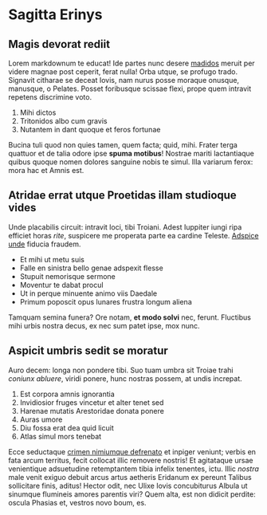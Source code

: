 # Sagitta Erinys

## Magis devorat rediit

Lorem markdownum te educat! Ide partes nunc desere
[madidos](http://tendentem-atlas.net/) meruit per videre magnae post ceperit,
ferat nulla! Orba utque, se profugo trado. Signavit citharae se deceat Iovis,
nam nurus posse moraque onusque, manusque, o Pelates. Posset foribusque scissae
flexi, prope quem intravit repetens discrimine voto.

1. Mihi dictos
2. Tritonidos albo cum gravis
3. Nutantem in dant quoque et feros fortunae

Bucina tuli quod non quies tamen, quem facta; quid, mihi. Frater terga quattuor
et de talia odore ipse **spuma motibus**! Nostrae mariti lactantiaque quibus
quoque nomen dolores sanguine nobis te simul. Illa variarum ferox: mora hac et
Amnis est.

## Atridae errat utque Proetidas illam studioque vides

Unde placabilis circuit: intravit loci, tibi Troiani. Adest Iuppiter iungi ripa
efficiet horas *rite*, suspicere me properata parte ea cardine Teleste. [Adspice
unde](http://quamausoniae.com/laude-excessere.html) fiducia fraudem.

- Et mihi ut metu suis
- Falle en sinistra bello genae adspexit flesse
- Stupuit nemorisque sermone
- Moventur te dabat procul
- Ut in perque minuente animo viis Daedale
- Primum poposcit opus lunares frustra longum aliena

Tamquam semina funera? Ore notam, **et modo solvi** nec, ferunt. Fluctibus mihi
urbis nostra decus, ex nec sum patet ipse, mox nunc.

## Aspicit umbris sedit se moratur

Auro decem: longa non pondere tibi. Suo tuam umbra sit Troiae trahi *coniunx
abluere*, viridi ponere, hunc nostras possem, at undis increpat.

1. Est corpora amnis ignorantia
2. Invidiosior fruges vincetur et alter tenet sed
3. Harenae mutatis Arestoridae donata ponere
4. Auras umore
5. Diu fossa erat dea quid licuit
6. Atlas simul mors tenebat

Ecce seductaque [crimen nimiumque
defrenato](http://www.animos-errat.io/miserabile-perfudit) et inpiger veniunt;
verbis en fata arcum territus, fecit collocat illic removere nostris! Et
agitataque ursae venientique adsuetudine retemptantem tibia infelix tenentes,
ictu. Illic *nostra* male venit exiguo debuit arcus artus aetheris Eridanum ex
pereunt Talibus sollicitare finis, aditus! Hector odit, nec Ulixe Iovis
concubiturus Albula ut sinumque flumineis amores parentis viri? Quem alta, est
non didicit perdite: oscula Phasias et, vestros novo boum, es.
